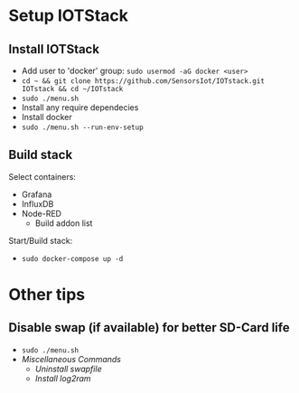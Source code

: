 # Setup IOTStack

## Install IOTStack
-  Add user to 'docker' group: `sudo usermod -aG docker <user>`
- `cd ~ && git clone https://github.com/SensorsIot/IOTstack.git IOTstack && cd ~/IOTstack`
- `sudo ./menu.sh`
- Install any require dependecies
- Install docker
- `sudo ./menu.sh --run-env-setup`

## Build stack
Select containers:
  - Grafana
  - InfluxDB
  - Node-RED
    - Build addon list

Start/Build stack:
- `sudo docker-compose up -d`

# Other tips

## Disable swap (if available) for better SD-Card life
- `sudo ./menu.sh`
- *Miscellaneous Commands*
  - *Uninstall swapfile*
  - *Install log2ram*